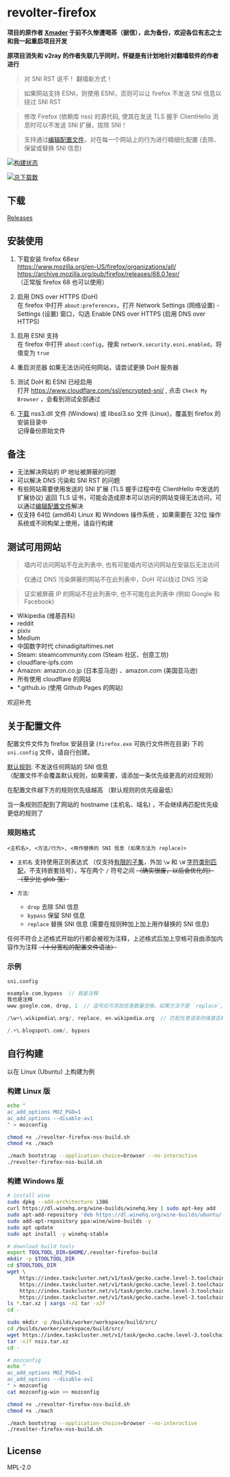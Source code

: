 
# revolter-firefox

**项目的原作者 [Xmader](https://github.com/Xmader/) 于前不久惨遭喝茶（据信），此为备份，欢迎各位有志之士和我一起重启项目开发**

**原项目消失和 v2ray 的作者失联几乎同时，怀疑是有计划地针对翻墙软件的作者进行**

> 对 SNI RST 说不！ 翻墙新方式！

> 如果网站支持 ESNI，则使用 ESNI，否则可以让 firefox 不发送 SNI 信息以绕过 SNI RST

> 修改 Firefox (依赖库 nss) 的源代码, 使其在发送 TLS 握手 ClientHello 消息时可以不发送 SNI 扩展，拔除 SNI！

> 支持通过[编辑配置文件](#关于配置文件)，对在每一个网站上的行为进行精细化配置 (去除、保留或替换 SNI 信息)

[![构建状态](https://api.travis-ci.org/revolter-firefox/revolter-firefox.svg)](https://travis-ci.org/revolter-firefox/revolter-firefox/) 

[![总下载数](https://img.shields.io/github/downloads/revolter-firefox/revolter-firefox/total.svg)](https://github.com/revolter-firefox/revolter-firefox/releases)

## 下载

[Releases](https://github.com/revolter-firefox/revolter-firefox/releases)

## 安装使用

1. 下载安装 firefox 68esr  
https://www.mozilla.org/en-US/firefox/organizations/all/  
https://archive.mozilla.org/pub/firefox/releases/68.0.1esr/  
（正常版 firefox 68 也可以使用）

2. 启用 DNS over HTTPS (DoH)   
在 firefox 中打开 `about:preferences`，打开 Network Settings (网络设置) - Settings (设置) 窗口，勾选 Enable DNS over HTTPS (启用 DNS over HTTPS)   

3. 启用 ESNI 支持  
在 firefox 中打开 `about:config`，搜索 `network.security.esni.enabled`，将值变为 `true`

4. 重启浏览器
如果无法访问任何网站，请尝试更换 DoH 服务器

5. 测试 DoH 和 ESNI 已经启用  
打开 https://www.cloudflare.com/ssl/encrypted-sni/ , 点击 `Check My Browser` ，会看到测试全部通过

6. [下载](https://github.com/revolter-firefox/revolter-firefox/releases) nss3.dll 文件 (Windows) 或 libssl3.so 文件 (Linux)，覆盖到 firefox 的安装目录中  
记得备份原始文件

## 备注

* 无法解决网站的 IP 地址被屏蔽的问题
* 可以解决 DNS 污染和 SNI RST 的问题
* 有些网站需要使用发送的 SNI 扩展 (TLS 握手过程中在 ClientHello 中发送的扩展协议) 返回 TLS 证书，可能会造成原本可以访问的网站变得无法访问，可以通过[编辑配置文件](#关于配置文件)解决
* 仅支持 64位 (amd64) Linux 和 Windows 操作系统 ，如果需要在 32位 操作系统或不同构架上使用，请自行构建

## 测试可用网站

> 墙内可访问网站不在此列表中, 也有可能墙内可访问网站在安装后无法访问

> 仅通过 DNS 污染屏蔽的网站不在此列表中，DoH 可以绕过 DNS 污染

> 证实被屏蔽 IP 的网站不在此列表中, 也不可能在此列表中 (例如 Google 和 Facebook)

* Wikipedia (维基百科)
* reddit
* pixiv
* Medium
* 中国数字时代 chinadigitaltimes.net
* Steam: steamcommunity.com (Steam 社区、创意工坊)
* cloudflare-ipfs.com
* Amazon: amazon.co.jp (日本亚马逊) 、amazon.com (美国亚马逊)
* 所有使用 cloudflare 的网站
* *.github.io (使用 Github Pages 的网站)

欢迎补充

## 关于配置文件

配置文件文件为 firefox 安装目录 (`firefox.exe` 可执行文件所在目录) 下的 `sni.config` 文件，请自行创建。

[默认规则](/security/nss/lib/ssl/sni-config.c#L179): 不发送任何网站的 SNI 信息  
（配置文件不会覆盖默认规则，如果需要，请添加一条优先级更高的对应规则）

在配置文件越下方的规则优先级越高 （默认规则的优先级最低）

当一条规则匹配到了网站的 hostname (主机名、域名) ，不会继续再匹配优先级更低的规则了

### 规则格式

```
<主机名>, <方法/行为>, <用作替换的 SNI 信息 (如果方法为 replace)>
```

* `主机名` 支持使用正则表达式 （仅支持[有限的子集](https://github.com/cesanta/slre/blob/master/docs/syntax.md)，外加 `\w` 和 `\W` [字符类别匹配](https://developer.mozilla.org/zh-CN/docs/Web/JavaScript/Reference/Global_Objects/RegExp#character-classes)，不支持嵌套括号），写在两个 `/` 符号之间 ~~（确实很废，以后会优化的）~~ ~~（至少比 glob 强）~~

* `方法`: 
    * `drop` 去除 SNI 信息
    * `bypass` 保留 SNI 信息
    * `replace` 替换 SNI 信息 (需要在规则种加上加上用作替换的 SNI 信息)

任何不符合上述格式开始的行都会被视为注释，上述格式后加上空格可自由添加内容作为注释 ~~（十分宽松的配置文件语法）~~

### 示例

`sni.config`

```c
example.com,bypass  // 我是注释
我也是注释
www.google.com, drop, 1  // 逗号后可添加任意数量空格，如果方法不是 `replace`, 用作替换的 SNI 信息会被忽略

/\w+\.wikipedia\.org/, replace, en.wikipedia.org  // 匹配任意语言的维基百科页面，将其 SNI 信息替换为 `en.wikipedia.org` (并不会循环替换)

/.+\.blogspot\.com/, bypass
```

## 自行构建

以在 Linux (Ubuntu) 上构建为例

### 构建 Linux 版

```sh
echo "
ac_add_options MOZ_PGO=1
ac_add_options --disable-av1
" > mozconfig

chmod +x ./revolter-firefox-nss-build.sh
chmod +x ./mach

./mach bootstrap --application-choice=browser --no-interactive
./revolter-firefox-nss-build.sh
```

### 构建 Windows 版

```sh
# install wine
sudo dpkg --add-architecture i386
curl https://dl.winehq.org/wine-builds/winehq.key | sudo apt-key add
sudo apt-add-repository 'deb https://dl.winehq.org/wine-builds/ubuntu/ xenial main'
sudo add-apt-repository ppa:wine/wine-builds -y 
sudo apt update
sudo apt install -y winehq-stable

# download build tools
export TOOLTOOL_DIR=$HOME/.revolter-firefox-build
mkdir -p $TOOLTOOL_DIR
cd $TOOLTOOL_DIR
wget \
    https://index.taskcluster.net/v1/task/gecko.cache.level-3.toolchains.v3.linux64-clang-8-mingw-x64.latest/artifacts/public/build/clangmingw.tar.xz \
    https://index.taskcluster.net/v1/task/gecko.cache.level-3.toolchains.v3.mingw32-rust-1.36.latest/artifacts/public/build/rustc.tar.xz \
    https://index.taskcluster.net/v1/task/gecko.cache.level-3.toolchains.v3.linux64-cbindgen.latest/artifacts/public/build/cbindgen.tar.xz \
    https://index.taskcluster.net/v1/task/gecko.cache.level-3.toolchains.v2.linux64-mingw-fxc2-x86.latest/artifacts/public/build/fxc2.tar.xz
ls *.tar.xz | xargs -n1 tar -xJf
cd -

sudo mkdir -p /builds/worker/workspace/build/src/
cd /builds/worker/workspace/build/src/
wget https://index.taskcluster.net/v1/task/gecko.cache.level-3.toolchains.v3.linux64-mingw32-nsis.latest/artifacts/public/build/nsis.tar.xz
tar -xJf nsis.tar.xz
cd -

# mozconfig
echo "
ac_add_options MOZ_PGO=1
ac_add_options --disable-av1
" > mozconfig
cat mozconfig-win >> mozconfig

chmod +x ./revolter-firefox-nss-build.sh
chmod +x ./mach

./mach bootstrap --application-choice=browser --no-interactive
./revolter-firefox-nss-build.sh
```

## License

MPL-2.0
